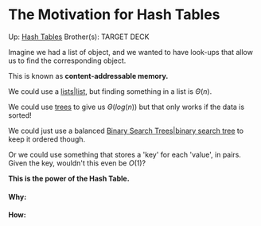 # The Motivation for Hash Tables

Up: [Hash Tables](hash_tables)
Brother(s):
TARGET DECK

Imagine we had a list of object, and we wanted to have look-ups that allow us to find the corresponding object.

This is known as **content-addressable memory.**

We could use a [lists|list](lists|list), but finding something in a list is $\Theta (n)$. 

We could use [trees](trees) to give us $\Theta(log(n))$ but that only works if the data is sorted!

We could just use a balanced [Binary Search Trees|binary search tree](binary_search_trees|binary_search_tree) to keep it ordered though.

Or we could use something that stores a 'key' for each 'value', in pairs. Given the key, wouldn't this even be $O(1)?$

**This is the power of the Hash Table.**

































#### Why:
#### How:









